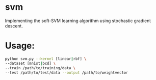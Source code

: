 # svm
Implementing the soft-SVM learning algorithm using stochastic gradient
descent.

# Usage:
```bash
python svm.py --kernel [linear|rbf] \
--dataset [mnist|bcd] \
--train /path/to/training/data \
--test /path/to/test/data --output /path/to/weightvector
```

